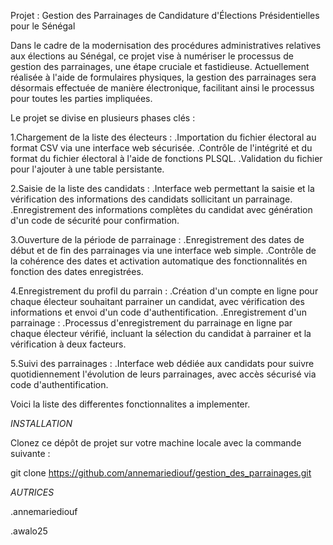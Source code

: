 Projet : Gestion des Parrainages de Candidature d'Élections Présidentielles pour le Sénégal

Dans le cadre de la modernisation des procédures administratives relatives aux élections au Sénégal, ce projet vise à numériser le processus de gestion des parrainages, une étape cruciale et fastidieuse. Actuellement réalisée à l'aide de formulaires physiques, la gestion des parrainages sera désormais effectuée de manière électronique, facilitant ainsi le processus pour toutes les parties impliquées.

Le projet se divise en plusieurs phases clés :

1.Chargement de la liste des électeurs :
       .Importation du fichier électoral au format CSV via une interface web sécurisée.
       .Contrôle de l'intégrité et du format du fichier électoral à l'aide de fonctions PLSQL.
       .Validation du fichier pour l'ajouter à une table persistante.

2.Saisie de la liste des candidats :
       .Interface web permettant la saisie et la vérification des informations des candidats sollicitant un parrainage.
       .Enregistrement des informations complètes du candidat avec génération d'un code de sécurité pour confirmation.
       
3.Ouverture de la période de parrainage :
       .Enregistrement des dates de début et de fin des parrainages via une interface web simple.
       .Contrôle de la cohérence des dates et activation automatique des fonctionnalités en fonction des dates enregistrées.
       
4.Enregistrement du profil du parrain :
       .Création d'un compte en ligne pour chaque électeur souhaitant parrainer un candidat, avec vérification des informations et envoi d'un code d'authentification.
       .Enregistrement d'un parrainage :
       .Processus d'enregistrement du parrainage en ligne par chaque électeur vérifié, incluant la sélection du candidat à parrainer et la vérification à deux facteurs.
       
5.Suivi des parrainages :
       .Interface web dédiée aux candidats pour suivre quotidiennement l'évolution de leurs parrainages, avec accès sécurisé via code d'authentification.

Voici la liste des differentes fonctionnalites a implementer.

*INSTALLATION*

Clonez ce dépôt de projet sur votre machine locale avec la commande suivante :

git clone https://github.com/annemariediouf/gestion_des_parrainages.git

*AUTRICES*

.annemariediouf

.awalo25

       
